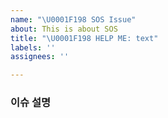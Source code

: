 ```yaml
---
name: "\U0001F198 SOS Issue"
about: This is about SOS
title: "\U0001F198 HELP ME: text"
labels: ''
assignees: ''

---
```


### 이슈 설명
